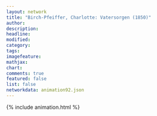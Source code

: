```yaml
---
layout: network
title: "Birch-Pfeiffer, Charlotte: Vatersorgen (1850)"
author:
description:
headline:
modified:
category:
tags:
imagefeature: 
mathjax: 
chart: 
comments: true
featured: false
list: false
networkdata: animation92.json
---
```

{% include animation.html %}
